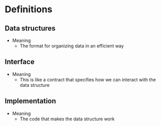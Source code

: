 # Definitions
## Data structures
- Meaning
	- The format for organizing data in an efficient way
## Interface
- Meaning
	-  This is like a contract that specifies how we can interact with the data structure
## Implementation
* Meaning
	* The code that makes the data structure work
